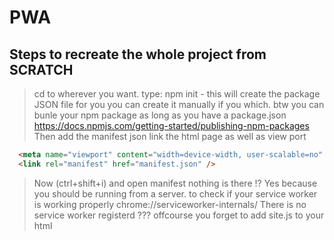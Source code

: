 # PWA

## Steps to recreate the whole project from SCRATCH

> cd to wherever you want.
> type: npm init - this will create the package JSON file for you you can create it manually if you which.
> btw you can bunle your npm package as long as you have a package.json
<https://docs.npmjs.com/getting-started/publishing-npm-packages>
>Then add the manifest json link the html page as well as view port

```html
  <meta name="viewport" content="width=device-width, user-scalable=no" />
  <link rel="manifest" href="manifest.json" />
```

>Now (ctrl+shift+i) and open manifest nothing is there !? Yes because you should be running from a server.
>to check if your service worker is working properly chrome://serviceworker-internals/
> There is no service worker registerd ??? offcourse you forget to add site.js to your html
